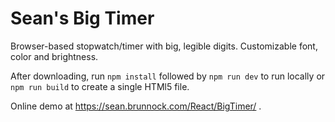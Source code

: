 # Sean's Big Timer

Browser-based stopwatch/timer with big, legible digits. Customizable font, color and brightness.

After downloading, run `npm install` followed by `npm run dev` to run locally or `npm run build` to create a single HTMl5 file.

Online demo at https://sean.brunnock.com/React/BigTimer/ .
